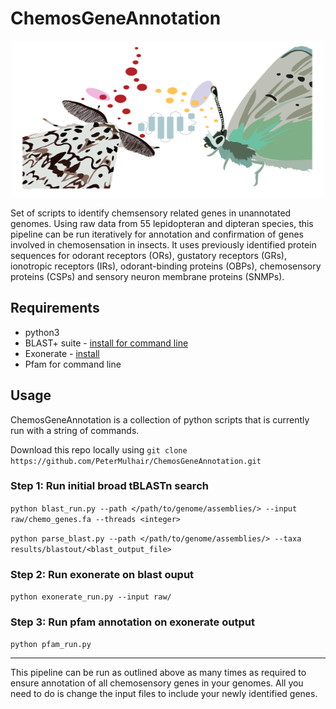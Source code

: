 # ChemosGeneAnnotation

<div align="center">
<p align="center">
<img src="https://github.com/PeterMulhair/ChemosGeneAnnotation/blob/main/figure/CS_logo-01.png" width="500" height="250">
</p>
</div>

Set of scripts to identify chemsensory related genes in unannotated genomes. Using raw data from 55 lepidopteran and dipteran species, this pipeline can be run iteratively for annotation and confirmation of genes involved in chemosensation in insects. It uses previously identified protein sequences for odorant receptors (ORs), gustatory receptors (GRs), ionotropic receptors (IRs), odorant-binding proteins (OBPs), chemosensory proteins (CSPs) and sensory neuron membrane proteins (SNMPs).

## Requirements

* python3
* BLAST+ suite - [install for command line](https://www.ncbi.nlm.nih.gov/books/NBK279671/)
* Exonerate - [install](https://www.ebi.ac.uk/about/vertebrate-genomics/software/exonerate)
* Pfam for command line

## Usage

ChemosGeneAnnotation is a collection of python scripts that is currently run with a string of commands.

Download this repo locally using `git clone https://github.com/PeterMulhair/ChemosGeneAnnotation.git`

### Step 1: Run initial broad tBLASTn search

`python blast_run.py --path </path/to/genome/assemblies/> --input raw/chemo_genes.fa --threads <integer>`

`python parse_blast.py --path </path/to/genome/assemblies/> --taxa results/blastout/<blast_output_file>`

### Step 2: Run exonerate on blast ouput

`python exonerate_run.py --input raw/`

### Step 3: Run pfam annotation on exonerate output

`python pfam_run.py`

---

This pipeline can be run as outlined above as many times as required to ensure annotation of all chemosensory genes in your genomes. All you need to do is change the input files to include your newly identified genes.
